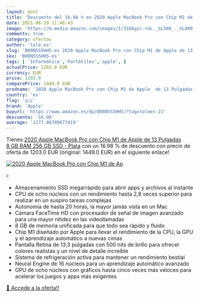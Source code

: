 ```yaml
---
layout: post
title: 'Descuento del 16.98 % en 2020 Apple MacBook Pro con Chip M1 de Ap'
date: 2021-06-29 11:46:43
image: 'https://m.media-amazon.com/images/I/316Agzc-+UL._SL500_._SL400_.jpg'
comments: true
category: ofertas
author: 'tole.es'
slug: 'B08N5S5HH5-es 2020 Apple MacBook Pro con Chip M1 de Apple de 13 Pulgadas...'
sku: 'B08N5S5HH5-es'
tags: [ 'Informática','Portátiles','apple', ]
actualPrice: 1203.0 EUR
currency: EUR
price: 1203.0
comparePrice: 1449.0 EUR
prodname: '2020 Apple MacBook Pro con Chip M1 de Apple  de 13 Pulgadas  8 GB RAM  256 GB SSD  - Plata'
country: 'es'
flag: '🇪🇸'
brand: 'Apple'
buyurl: 'https://www.amazon.es/dp/B08N5S5HH5/?tag=tolees-21'
descuento: '16.98'
average: '1277.08709677419'
---
```


Tienes [2020 Apple MacBook Pro con Chip M1 de Apple  de 13 Pulgadas  8 GB RAM  256 GB SSD  - Plata](https://www.amazon.es/dp/B08N5S5HH5/?tag=tolees-21) con un 16.98 % de descuento con precio de oferta de 1203.0 EUR (original: 1449.0 EUR) en el siguiente enlace!

[![2020 Apple MacBook Pro con Chip M1 de Ap](https://m.media-amazon.com/images/I/316Agzc-+UL._SL500_._SL400_.jpg)](https://www.amazon.es/dp/B08N5S5HH5/?tag=tolees-21)

ℹ️:

- Almacenamiento SSD megarrápido para abrir apps y archivos al instante
- CPU de ocho núcleos con un rendimiento hasta 2,8 veces superior para realizar en un suspiro tareas complejas
- Autonomía de hasta 20 horas, la mayor jamás vista en un Mac
- Cámara FaceTime HD con procesador de señal de imagen avanzado para una mayor nitidez en las videollamadas
- 8 GB de memoria unificada para que todo sea rápido y fluido
- Chip M1 diseñado por Apple para llevar el rendimiento de la CPU, la GPU y el aprendizaje automático a nuevas cimas
- Pantalla Retina de 13,3 pulgadas con 500 nits de brillo para ofrecer colores realistas y un nivel de detalle increíble
- Sistema de refrigeración activa para mantener un rendimiento bestial
- Neural Engine de 16 núcleos para un aprendizaje automático avanzado
- GPU de ocho núcleos con gráficos hasta cinco veces más veloces para acelerar los juegos y apps más exigentes

[🛒 Accede a la oferta!!](https://www.amazon.es/dp/B08N5S5HH5/?tag=tolees-21)
